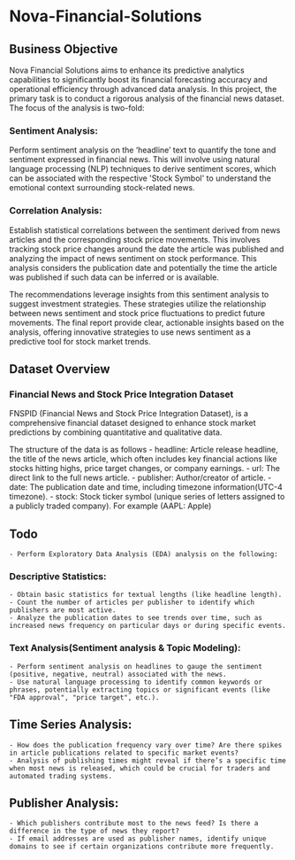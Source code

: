 # Nova-Financial-Solutions

## Business Objective 
Nova Financial Solutions aims to enhance its predictive analytics capabilities to significantly boost its financial forecasting accuracy and operational efficiency through advanced data analysis. In this project, the primary task is to conduct a rigorous analysis of the financial news dataset. The focus of the analysis is two-fold:
### Sentiment Analysis: 
Perform sentiment analysis on the ‘headline’ text to quantify the tone and sentiment expressed in financial news. This will involve using natural language processing (NLP) techniques to derive sentiment scores, which can be associated with the respective 'Stock Symbol' to understand the emotional context surrounding stock-related news.
### Correlation Analysis: 
Establish statistical correlations between the sentiment derived from news articles and the corresponding stock price movements. This involves tracking stock price changes around the date the article was published and analyzing the impact of news sentiment on stock performance. This analysis considers the publication date and potentially the time the article was published if such data can be inferred or is available.

The recommendations leverage insights from this sentiment analysis to suggest investment strategies. These strategies utilize the relationship between news sentiment and stock price fluctuations to predict future movements. The final report provide clear, actionable insights based on the analysis, offering innovative strategies to use news sentiment as a predictive tool for stock market trends.

## Dataset Overview
### Financial News and Stock Price Integration Dataset
FNSPID (Financial News and Stock Price Integration Dataset), is a comprehensive financial dataset designed to enhance stock market predictions by combining quantitative and qualitative data.

The structure of the data is as follows
    - headline: Article release headline, the title of the news article, which often includes key financial actions like stocks hitting highs, price target changes, or company earnings.
    - url: The direct link to the full news article.
    - publisher: Author/creator of article.
    - date: The publication date and time, including timezone information(UTC-4 timezone).
    - stock: Stock ticker symbol (unique series of letters assigned to a publicly traded company). For example (AAPL: Apple)

## Todo 
    - Perform Exploratory Data Analysis (EDA) analysis on the following:
### Descriptive Statistics:
    - Obtain basic statistics for textual lengths (like headline length).
    - Count the number of articles per publisher to identify which publishers are most active.
    - Analyze the publication dates to see trends over time, such as increased news frequency on particular days or during specific events.
### Text Analysis(Sentiment analysis & Topic Modeling):
    - Perform sentiment analysis on headlines to gauge the sentiment (positive, negative, neutral) associated with the news.
    - Use natural language processing to identify common keywords or phrases, potentially extracting topics or significant events (like "FDA approval", "price target", etc.).
## Time Series Analysis:
    - How does the publication frequency vary over time? Are there spikes in article publications related to specific market events?
    - Analysis of publishing times might reveal if there’s a specific time when most news is released, which could be crucial for traders and automated trading systems.
## Publisher Analysis:
    - Which publishers contribute most to the news feed? Is there a difference in the type of news they report?
    - If email addresses are used as publisher names, identify unique domains to see if certain organizations contribute more frequently.
